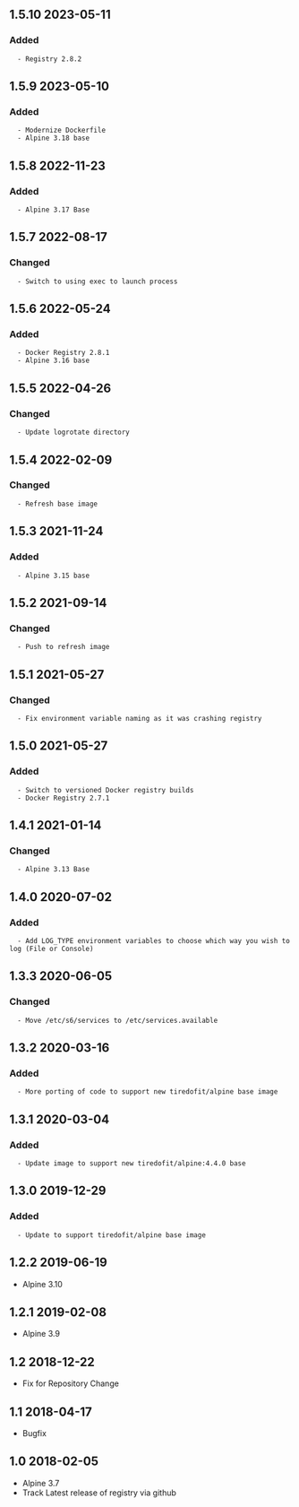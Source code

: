 ## 1.5.10 2023-05-11 <dave at tiredofit dot ca>

   ### Added
      - Registry 2.8.2


## 1.5.9 2023-05-10 <dave at tiredofit dot ca>

   ### Added
      - Modernize Dockerfile
      - Alpine 3.18 base


## 1.5.8 2022-11-23 <dave at tiredofit dot ca>

   ### Added
      - Alpine 3.17 Base


## 1.5.7 2022-08-17 <dave at tiredofit dot ca>

   ### Changed
      - Switch to using exec to launch process


## 1.5.6 2022-05-24 <dave at tiredofit dot ca>

   ### Added
      - Docker Registry 2.8.1
      - Alpine 3.16 base


## 1.5.5 2022-04-26 <dave at tiredofit dot ca>

   ### Changed
      - Update logrotate directory


## 1.5.4 2022-02-09 <dave at tiredofit dot ca>

   ### Changed
      - Refresh base image


## 1.5.3 2021-11-24 <dave at tiredofit dot ca>

   ### Added
      - Alpine 3.15 base


## 1.5.2 2021-09-14 <dave at tiredofit dot ca>

   ### Changed
      - Push to refresh image


## 1.5.1 2021-05-27 <dave at tiredofit dot ca>

   ### Changed
      - Fix environment variable naming as it was crashing registry


## 1.5.0 2021-05-27 <dave at tiredofit dot ca>

   ### Added
      - Switch to versioned Docker registry builds
      - Docker Registry 2.7.1


## 1.4.1 2021-01-14 <dave at tiredofit dot ca>

   ### Changed
      - Alpine 3.13 Base         

## 1.4.0 2020-07-02 <dave at tiredofit dot ca>

   ### Added
      - Add LOG_TYPE environment variables to choose which way you wish to log (File or Console)


## 1.3.3 2020-06-05 <dave at tiredofit dot ca>

   ### Changed
      - Move /etc/s6/services to /etc/services.available


## 1.3.2 2020-03-16 <dave at tiredofit dot ca>

   ### Added
      - More porting of code to support new tiredofit/alpine base image


## 1.3.1 2020-03-04 <dave at tiredofit dot ca>

   ### Added
      - Update image to support new tiredofit/alpine:4.4.0 base


## 1.3.0 2019-12-29 <dave at tiredofit dot ca>

   ### Added
      - Update to support tiredofit/alpine base image


## 1.2.2 2019-06-19 <dave at tiredofit dot ca>

* Alpine 3.10

## 1.2.1 2019-02-08 <dave at tiredofit dot ca>

* Alpine 3.9

## 1.2 2018-12-22 <dave at tiredofit dot ca>

* Fix for Repository Change

## 1.1 2018-04-17 <dave at tiredofit dot ca>

* Bugfix

## 1.0 2018-02-05 <dave at tiredofit dot ca>

* Alpine 3.7
* Track Latest release of registry via github
